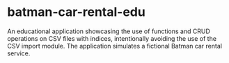 # batman-car-rental-edu
An educational application showcasing the use of functions and CRUD operations on CSV files with indices, intentionally avoiding the use of the CSV import module. The application simulates a fictional Batman car rental service.
